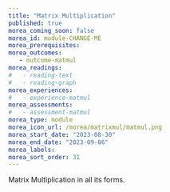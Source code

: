 ```yaml
---
title: "Matrix Multiplication"
published: true
morea_coming_soon: false
morea_id: module-CHANGE-ME
morea_prerequisites:
morea_outcomes:
   - outcome-matmul
morea_readings:
#   - reading-text
#   - reading-graph
morea_experiences:
#   - experience-matmul
morea_assessments:
#   - assessment-matmul
morea_type: module
morea_icon_url: /morea/matrixmul/matmul.png
morea_start_date: "2023-08-30"
morea_end_date: "2023-09-06"
morea_labels:
morea_sort_order: 31
---
```


Matrix Multiplication in all its forms.
